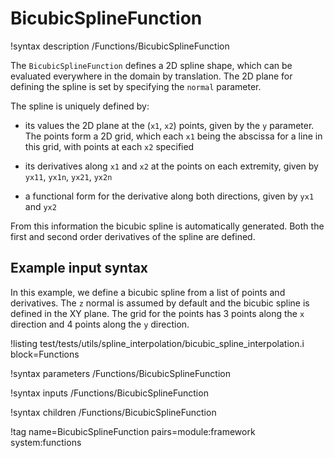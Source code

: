 # BicubicSplineFunction

!syntax description /Functions/BicubicSplineFunction

The `BicubicSplineFunction` defines a 2D spline shape, which can be evaluated everywhere
in the domain by translation. The 2D plane for defining the spline is set by specifying the
`normal` parameter.

The spline is uniquely defined by:

- its values the 2D plane at the (`x1`, `x2`) points, given by the `y` parameter. The points
  form a 2D grid, which each `x1` being the abscissa for a line in this grid, with points
  at each `x2` specified

- its derivatives along `x1` and `x2` at the points on each extremity, given by `yx11`, `yx1n`, `yx21`, `yx2n`

- a functional form for the derivative along both directions, given by `yx1` and `yx2`

From this information the bicubic spline is automatically generated. Both the first and second
order derivatives of the spline are defined.

## Example input syntax

In this example, we define a bicubic spline from a list of points and derivatives. The `z` normal is
assumed by default and the bicubic spline is defined in the XY plane. The grid
for the points has 3 points along the `x` direction and 4 points along the `y` direction.

!listing test/tests/utils/spline_interpolation/bicubic_spline_interpolation.i block=Functions

!syntax parameters /Functions/BicubicSplineFunction

!syntax inputs /Functions/BicubicSplineFunction

!syntax children /Functions/BicubicSplineFunction

!tag name=BicubicSplineFunction pairs=module:framework system:functions
